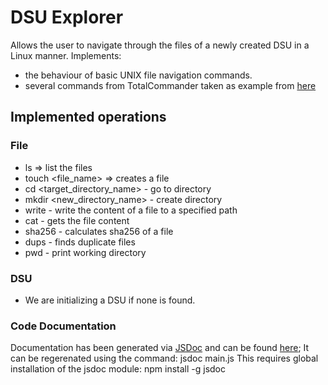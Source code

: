 # DSU Explorer

Allows the user to navigate through the files of a newly created DSU in a Linux manner.
Implements:
- the behaviour of basic UNIX file navigation commands.
- several commands from TotalCommander taken as example from [here](https://www.ghisler.com/featurel.htm)

## Implemented operations

### File
* ls => list the files
* touch <file_name> => creates a file
* cd <target_directory_name> - go to directory
* mkdir <new_directory_name> - create directory
* write - write the content of a file to a specified path
* cat - gets the file content
* sha256 - calculates sha256 of a file
* dups - finds duplicate files
* pwd - print working directory

### DSU
* We are initializing a DSU if none is found.

### Code Documentation
Documentation has been generated via [JSDoc](https://jsdoc.app) and can be found [here](./out);
It can be regerenated using the command:
                jsdoc main.js
This requires global installation of the jsdoc module:
                npm install -g jsdoc
